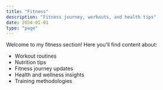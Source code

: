 ```yaml
---
title: "Fitness"
description: "Fitness journey, workouts, and health tips"
date: 2024-01-01
type: "page"
---
```


Welcome to my fitness section! Here you'll find content about:

- Workout routines
- Nutrition tips
- Fitness journey updates
- Health and wellness insights
- Training methodologies

